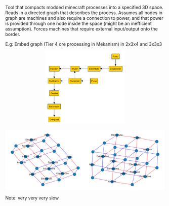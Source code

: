Tool that compacts modded minecraft processes into a specified 3D space. Reads in a directed graph that describes the process. Assumes all nodes in graph are machines and also require a connection to power, and that power is provided through one node inside the space (might be an inefficient assumption). Forces machines that require external input/output onto the border. 



E.g: Embed graph (Tier 4 ore processing in Mekanism) in 2x3x4 and 3x3x3
<p align="center">
<img src="tier4.png" width=50%>

<img src="TIER4in2x3x4.png" width=50%><img src="TIER4in3x3.png" width=50%>  
</p>
Note: very very very slow
